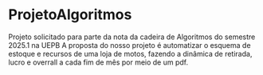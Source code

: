 # ProjetoAlgoritmos
Projeto solicitado para parte da nota da cadeira de Algoritmos do semestre 2025.1 na UEPB
A proposta do nosso projeto é automatizar o esquema de estoque e recursos de uma loja de motos, fazendo a dinâmica de retirada, lucro e overrall a cada fim de mês por meio de um pdf.

